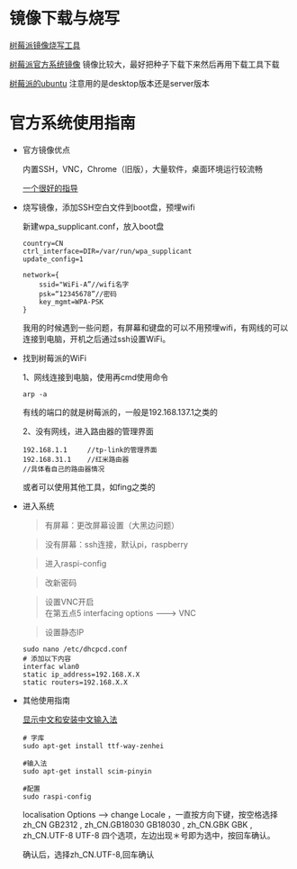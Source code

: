 

# 镜像下载与烧写

[树莓派镜像烧写工具](https://www.raspberrypi.org/downloads/)

[树莓派官方系统镜像](https://www.raspberrypi.org/downloads/raspberry-pi-os/)
镜像比较大，最好把种子下载下来然后再用下载工具下载

[树莓派的ubuntu](https://ubuntu.com/download/raspberry-pi)
注意用的是desktop版本还是server版本

# 官方系统使用指南

*   官方镜像优点
    
    内置SSH，VNC，Chrome（旧版），大量软件，桌面环境运行较流畅

    [一个很好的指导](https://www.bilibili.com/video/BV1t64y1M7RA?t=150)

*   烧写镜像，添加SSH空白文件到boot盘，预埋wifi

    新建wpa_supplicant.conf，放入boot盘


        country=CN
        ctrl_interface=DIR=/var/run/wpa_supplicant
        update_config=1

        network={
            ssid="WiFi-A”//wifi名字
            psk=“12345678”//密码
            key_mgmt=WPA-PSK
        }

    我用的时候遇到一些问题，有屏幕和键盘的可以不用预埋wifi，有网线的可以连接到电脑，开机之后通过ssh设置WiFi。

*   找到树莓派的WiFi

    1、网线连接到电脑，使用再cmd使用命令

        arp -a

    有线的端口的就是树莓派的，一般是192.168.137.1之类的
    
    2、没有网线，进入路由器的管理界面

        192.168.1.1     //tp-link的管理界面
        192.168.31.1    //红米路由器
        //具体看自己的路由器情况

    或者可以使用其他工具，如fing之类的

*   进入系统

    >有屏幕：更改屏幕设置（大黑边问题）

    >没有屏幕：ssh连接，默认pi，raspberry

    >进入raspi-config

    >改新密码

    >设置VNC开启  
    在第五点5 interfacing options  --->  VNC

    >设置静态IP

        sudo nano /etc/dhcpcd.conf
        # 添加以下内容
        interfac wlan0
        static ip_address=192.168.X.X
        static routers=192.168.X.X
        
*   其他使用指南

    [显示中文和安装中文输入法](https://www.jianshu.com/p/84cb45bbef63)

        # 字库
        sudo apt-get install ttf-way-zenhei

        #输入法
        sudo apt-get install scim-pinyin

        #配置
        sudo raspi-config

    localisation Options --> change Locale ，一直按方向下键，按空格选择 zh_CN GB2312 , zh_CN.GB18030 GB18030 , zh_CN.GBK GBK , zh_CN.UTF-8 UTF-8 四个选项，左边出现＊号即为选中，按回车确认。

    确认后，选择zh_CN.UTF-8,回车确认
